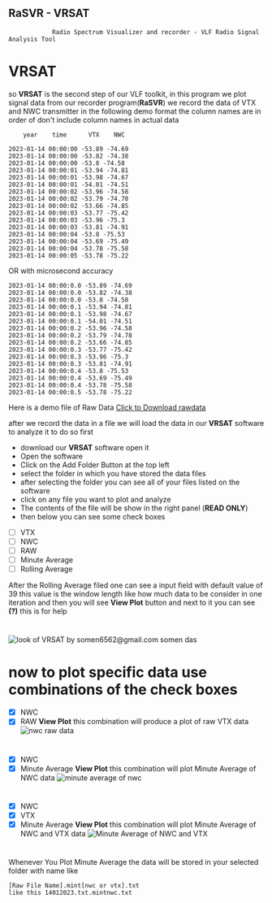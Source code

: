 ## **RaSVR - VRSAT**
				Radio Spectrum Visualizer and recorder - VLF Radio Signal Analysis Tool

# VRSAT
so **VRSAT** is the second step of our VLF toolkit, in this program we plot signal data from our recorder program(**RaSVR**) 
we record the data of VTX and NWC transmitter 
in the following demo format the column names are in order of don't include column names in actual data

		year	time	  VTX    NWC

    2023-01-14 00:00:00 -53.89 -74.69
    2023-01-14 00:00:00 -53.82 -74.38
    2023-01-14 00:00:00 -53.8 -74.58
    2023-01-14 00:00:01 -53.94 -74.81
    2023-01-14 00:00:01 -53.98 -74.67
    2023-01-14 00:00:01 -54.01 -74.51
    2023-01-14 00:00:02 -53.96 -74.58
    2023-01-14 00:00:02 -53.79 -74.78
    2023-01-14 00:00:02 -53.66 -74.85
    2023-01-14 00:00:03 -53.77 -75.42
    2023-01-14 00:00:03 -53.96 -75.3
    2023-01-14 00:00:03 -53.81 -74.91
    2023-01-14 00:00:04 -53.8 -75.53
    2023-01-14 00:00:04 -53.69 -75.49
    2023-01-14 00:00:04 -53.78 -75.58
    2023-01-14 00:00:05 -53.78 -75.22

OR with microsecond accuracy 

    2023-01-14 00:00:0.0 -53.89 -74.69
    2023-01-14 00:00:0.0 -53.82 -74.38
    2023-01-14 00:00:0.0 -53.8 -74.58
    2023-01-14 00:00:0.1 -53.94 -74.81
    2023-01-14 00:00:0.1 -53.98 -74.67
    2023-01-14 00:00:0.1 -54.01 -74.51
    2023-01-14 00:00:0.2 -53.96 -74.58
    2023-01-14 00:00:0.2 -53.79 -74.78
    2023-01-14 00:00:0.2 -53.66 -74.85
    2023-01-14 00:00:0.3 -53.77 -75.42
    2023-01-14 00:00:0.3 -53.96 -75.3
    2023-01-14 00:00:0.3 -53.81 -74.91
    2023-01-14 00:00:0.4 -53.8 -75.53
    2023-01-14 00:00:0.4 -53.69 -75.49
    2023-01-14 00:00:0.4 -53.78 -75.58
    2023-01-14 00:00:0.5 -53.78 -75.22
Here is a demo file of Raw Data [Click to Download rawdata ](https://drive.google.com/uc?export=download&id=1SekzDxAvRgix5ran9zYQIwLDuhA7iOR1)

after we record the data in a file we will load the data in our **VRSAT** software to analyze it
to do so first 

 - download our **VRSAT** software open it
 - Open the software
 - Click on the Add Folder Button at the top left
 - select the folder in which you have stored the data files 
 - after selecting the folder you can see all of your files listed on the software 
 - click on any file you want to plot and analyze
 - The contents of the file will be show in the right panel (**READ ONLY**)
 - then below you can see some check boxes 

 - [ ] VTX
 - [ ]  NWC
 - [ ] RAW
 - [ ]  Minute Average
 - [ ] Rolling Average

After the Rolling Average filed one can see a input field with default value of 39 this value is the window length like how much data to be consider in one iteration
and then you will see **View Plot** button 
and next to it you can see **(?)**  this is for help
# 
![look of VRSAT by somen6562@gmail.com somen das](https://drive.google.com/uc?export=download&id=13QXetgdb4DfnqkuLilL6ZtgzDKLc3YWx)

# now to plot specific data use combinations of the check boxes 
 - [x] NWC 
 - [x] RAW
**View Plot**
this combination will produce a plot of raw VTX data
![nwc raw data ](https://drive.google.com/uc?export=download&id=1gzqrsrFk32A5KTFMDRPIHMzV5VMHZ0QY)
#
 - [x] NWC 
 - [x] Minute Average
**View Plot**
this combination will plot Minute Average of NWC data
![minute average of nwc](https://drive.google.com/uc?export=download&id=1IIJQISEhD7VCK6IKiPIO7qUNVKkld6nx)
#
 - [x] NWC 
 - [x] VTX
 - [x] Minute Average
**View Plot**
this combination will plot Minute Average of NWC and VTX data
![Minute Average of NWC and VTX](https://drive.google.com/uc?export=download&id=1lfAGdKQ-Ptsgk_2wnzW0mwzZbsulbNvS)
#
Whenever You Plot Minute Average the data will be stored in your selected folder with name like

    [Raw File Name].mint[nwc or vtx].txt
    like this 14012023.txt.mintnwc.txt

